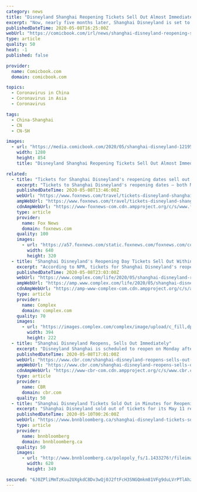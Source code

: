 ```yaml
---
category: news
title: "Disneyland Shanghai Reopening Tickets Sell Out Almost Immediately"
excerpt: "Now, nearly five months later, Shanghai Disneyland is set to be the first of the company's parks around the world to reopen its gates and allow guests back inside. On Monday, May 11th, Shanghai Disneyland will be open to the public,"
publishedDateTime: 2020-05-08T16:25:00Z
webUrl: "https://comicbook.com/irl/news/shanghai-disneyland-reopening-selling-out-tickets/"
type: article
quality: 50
heat: -1
published: false

provider:
  name: Comicbook.com
  domain: comicbook.com

topics:
  - Coronavirus in China
  - Coronavirus in Asia
  - Coronavirus

tags:
  - China-Shanghai
  - CN
  - CN-SH

images:
  - url: "https://media.comicbook.com/2020/05/shanghai-disneyland-1219526-1280x0.jpeg"
    width: 1280
    height: 854
    title: "Disneyland Shanghai Reopening Tickets Sell Out Almost Immediately"

related:
  - title: "Tickets for Shanghai Disneyland's reopening dates sell out immediately"
    excerpt: "Tickets to Shanghai Disneyland's reopening dates — both May 11 and May 12 — sold out immediately after going on sale on Friday morning. The park's website said the reopening w"
    publishedDateTime: 2020-05-08T13:46:00Z
    webUrl: "https://www.foxnews.com/travel/tickets-disneyland-shanghai-sell-out-immediately"
    ampWebUrl: "https://www.foxnews.com/travel/tickets-disneyland-shanghai-sell-out-immediately.amp"
    cdnAmpWebUrl: "https://www-foxnews-com.cdn.ampproject.org/c/s/www.foxnews.com/travel/tickets-disneyland-shanghai-sell-out-immediately.amp"
    type: article
    provider:
      name: Fox News
      domain: foxnews.com
    quality: 100
    images:
      - url: "https://a57.foxnews.com/static.foxnews.com/foxnews.com/content/uploads/2020/05/640/320/ShanghaiDisneytownHECTOR-RETAMALAFP-via-Getty-Images.jpg?ve=1&tl=1"
        width: 640
        height: 320
  - title: "Shanghai Disneyland's Reopening Day Tickets Sell Out Within Minutes"
    excerpt: "According to NPR, tickets for Shanghai Disneyland's reopening day sold out within minutes, indicating consumers' eagerness to return to normalcy."
    publishedDateTime: 2020-05-08T23:03:00Z
    webUrl: "https://www.complex.com/life/2020/05/shanghai-disneyland-reopening-day-tickets-sell-out"
    ampWebUrl: "https://amp.www.complex.com/life/2020/05/shanghai-disneyland-reopening-day-tickets-sell-out"
    cdnAmpWebUrl: "https://amp-www-complex-com.cdn.ampproject.org/c/s/amp.www.complex.com/life/2020/05/shanghai-disneyland-reopening-day-tickets-sell-out"
    type: article
    provider:
      name: Complex
      domain: complex.com
    quality: 70
    images:
      - url: "https://images.complex.com/complex/image/upload/c_fill,dpr_auto,f_auto,fl_lossy,g_center,h_222,q_auto,w_394/y1a8dsea313fbnslsarg.jpg"
        width: 394
        height: 222
  - title: "Shanghai Disneyland Reopens, Sells Out Immediately"
    excerpt: "Disneyland Shanghai is scheduled to reopen on Monday after a three-month shutdown due to the ongoing coronavirus (COVID-19) pandemic. Tickets were made available and sold out almost immediately on the same day."
    publishedDateTime: 2020-05-08T17:01:00Z
    webUrl: "https://www.cbr.com/shanghai-disneyland-reopens-sells-out-immediately/"
    ampWebUrl: "https://www.cbr.com/shanghai-disneyland-reopens-sells-out-immediately/amp/"
    cdnAmpWebUrl: "https://www-cbr-com.cdn.ampproject.org/c/s/www.cbr.com/shanghai-disneyland-reopens-sells-out-immediately/amp/"
    type: article
    provider:
      name: CBR
      domain: cbr.com
    quality: 50
  - title: "Shanghai Disneyland Tickets Sold Out in Minutes for Reopening"
    excerpt: "Shanghai Disneyland sold out of tickets for its May 11 reopening after a four-month shutdown, a sign that consumers in China are prepared to spend as the nation recovers from the coronavirus pandemic."
    publishedDateTime: 2020-05-10T00:26:00Z
    webUrl: "https://www.bnnbloomberg.ca/shanghai-disneyland-tickets-sold-out-in-minutes-for-reopening-1.1433275"
    type: article
    provider:
      name: bnnbloomberg
      domain: bnnbloomberg.ca
    quality: 50
    images:
      - url: "http://www.bnnbloomberg.ca/polopoly_fs/1.1433276!/fileimage/httpImage/image.png_gen/derivatives/landscape_620/bc-shanghai-disneyland-tickets-sold-out-in-minutes-for-reopening.png"
        width: 620
        height: 349

secured: "6J0ZPliMmTzKuu2UXgkdC8Dv3wQj0J2ftFcH3SNGQmkm81VFg9duLVrPTlAhzlu02QSlnWu1k8Py5QczV2cbmRjYlUpg8ntDCE7Auw/ipfVqazr9enKUsumgSHSK5jvSmrPzucrO7HX8fN27W08o0NXW5BS4uyE++yD2x9nI1gJZO3fATkTS/XiuEQpOsTyBxD3ms3Qv2E4WdQao2g8Ahjl05FJLWYY19eCHJs55AQ4drM4jShyU767d3EAUIRLdly8mAsccmKB8duiHzcJh95Ut+FkC6pcToskFpXlcrC1zhQe7bhKYparlb5jbZHyT;Y3DZDjOHQ1YXEvCWqgwtbw=="
---
```


